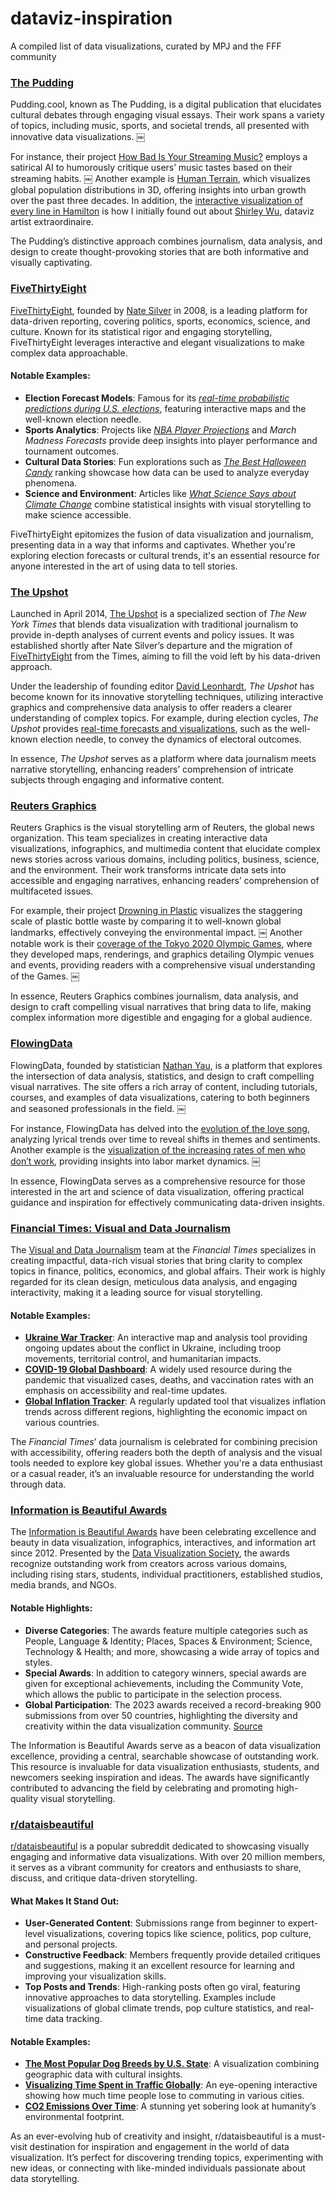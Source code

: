 # dataviz-inspiration
A compiled list of data visualizations, curated by MPJ and the FFF community

### [The Pudding](https://pudding.cool)
Pudding.cool, known as The Pudding, is a digital publication that elucidates cultural debates through engaging visual essays. Their work spans a variety of topics, including music, sports, and societal trends, all presented with innovative data visualizations. ￼

For instance, their project [How Bad Is Your Streaming Music?](https://pudding.cool/2021/10/judge-my-music/) employs a satirical AI to humorously critique users’ music tastes based on their streaming habits. ￼ Another example is [Human Terrain](https://pudding.cool/2018/10/city_3d/), which visualizes global population distributions in 3D, offering insights into urban growth over the past three decades. In addition, the [interactive visualization of every line in Hamilton](https://pudding.cool/2017/03/hamilton/) is how I initially found out about [Shirley Wu](https://shirleywu.studio), dataviz artist extraordinaire.

The Pudding’s distinctive approach combines journalism, data analysis, and design to create thought-provoking stories that are both informative and visually captivating.

### [FiveThirtyEight](https://fivethirtyeight.com)

[FiveThirtyEight](https://fivethirtyeight.com), founded by [Nate Silver](https://en.wikipedia.org/wiki/Nate_Silver) in 2008, is a leading platform for data-driven reporting, covering politics, sports, economics, science, and culture. Known for its statistical rigor and engaging storytelling, FiveThirtyEight leverages interactive and elegant visualizations to make complex data approachable.

#### Notable Examples:
- **Election Forecast Models**: Famous for its [*real-time probabilistic predictions during U.S. elections*](https://projects.fivethirtyeight.com/polls/), featuring interactive maps and the well-known election needle.
- **Sports Analytics**: Projects like [*NBA Player Projections*](https://projects.fivethirtyeight.com/2023-nba-player-projections/) and *March Madness Forecasts* provide deep insights into player performance and tournament outcomes.
- **Cultural Data Stories**: Fun explorations such as [*The Best Halloween Candy*](https://projects.fivethirtyeight.com/candy-ranking/) ranking showcase how data can be used to analyze everyday phenomena.
- **Science and Environment**: Articles like [*What Science Says about Climate Change*](https://fivethirtyeight.com/features/what-science-says-about-climate-change/) combine statistical insights with visual storytelling to make science accessible.

FiveThirtyEight epitomizes the fusion of data visualization and journalism, presenting data in a way that informs and captivates. Whether you're exploring election forecasts or cultural trends, it's an essential resource for anyone interested in the art of using data to tell stories.

### [The Upshot](https://www.nytimes.com/international/section/upshot)

Launched in April 2014, [The Upshot](https://www.nytimes.com/section/upshot) is a specialized section of *The New York Times* that blends data visualization with traditional journalism to provide in-depth analyses of current events and policy issues. It was established shortly after Nate Silver’s departure and the migration of [FiveThirtyEight](https://fivethirtyeight.com) from the Times, aiming to fill the void left by his data-driven approach.

Under the leadership of founding editor [David Leonhardt](https://www.nytimes.com/column/david-leonhardt), *The Upshot* has become known for its innovative storytelling techniques, utilizing interactive graphics and comprehensive data analysis to offer readers a clearer understanding of complex topics. For example, during election cycles, *The Upshot* provides [real-time forecasts and visualizations](https://www.nytimes.com/interactive/2020/11/03/us/elections/results-president.html), such as the well-known election needle, to convey the dynamics of electoral outcomes.

In essence, *The Upshot* serves as a platform where data journalism meets narrative storytelling, enhancing readers’ comprehension of intricate subjects through engaging and informative content.

### [Reuters Graphics](https://www.reuters.com/graphics/)
Reuters Graphics is the visual storytelling arm of Reuters, the global news organization. This team specializes in creating interactive data visualizations, infographics, and multimedia content that elucidate complex news stories across various domains, including politics, business, science, and the environment. Their work transforms intricate data sets into accessible and engaging narratives, enhancing readers’ comprehension of multifaceted issues.

For example, their project [Drowning in Plastic](https://www.reuters.com/graphics/ENVIRONMENT-PLASTIC/0100B275155) visualizes the staggering scale of plastic bottle waste by comparing it to well-known global landmarks, effectively conveying the environmental impact. ￼ Another notable work is their [coverage of the Tokyo 2020 Olympic Games](https://www.reuters.com/graphics/OLYMPICS-2020/EXPLAINER/gjnvwnlwgpw/), where they developed maps, renderings, and graphics detailing Olympic venues and events, providing readers with a comprehensive visual understanding of the Games. ￼

In essence, Reuters Graphics combines journalism, data analysis, and design to craft compelling visual narratives that bring data to life, making complex information more digestible and engaging for a global audience.

### [FlowingData](https://flowingdata.com)
FlowingData, founded by statistician [Nathan Yau](https://en.wikipedia.org/wiki/Nathan_Yau), is a platform that explores the intersection of data analysis, statistics, and design to craft compelling visual narratives. The site offers a rich array of content, including tutorials, courses, and examples of data visualizations, catering to both beginners and seasoned professionals in the field. ￼

For instance, FlowingData has delved into the [evolution of the love song](https://flowingdata.com/2024/11/13/evolution-of-the-love-song/), analyzing lyrical trends over time to reveal shifts in themes and sentiments. Another example is the [visualization of the increasing rates of men who don’t work](https://flowingdata.com/2014/12/16/increasing-rates-of-men-who-dont-work/), providing insights into labor market dynamics. ￼

In essence, FlowingData serves as a comprehensive resource for those interested in the art and science of data visualization, offering practical guidance and inspiration for effectively communicating data-driven insights.

### [Financial Times: Visual and Data Journalism](https://www.ft.com/visual-and-data-journalism)

The [Visual and Data Journalism](https://www.ft.com/visual-and-data-journalism) team at the *Financial Times* specializes in creating impactful, data-rich visual stories that bring clarity to complex topics in finance, politics, economics, and global affairs. Their work is highly regarded for its clean design, meticulous data analysis, and engaging interactivity, making it a leading source for visual storytelling.

#### Notable Examples:
- **[Ukraine War Tracker](https://www.ft.com/content/17b56b2e-0ad7-44dc-9b56-045beae3d6f7)**: An interactive map and analysis tool providing ongoing updates about the conflict in Ukraine, including troop movements, territorial control, and humanitarian impacts.
- **[COVID-19 Global Dashboard](https://ig.ft.com/coronavirus-chart/)**: A widely used resource during the pandemic that visualized cases, deaths, and vaccination rates with an emphasis on accessibility and real-time updates.
- **[Global Inflation Tracker](https://www.ft.com/global-inflation-tracker)**: A regularly updated tool that visualizes inflation trends across different regions, highlighting the economic impact on various countries.

The *Financial Times*’ data journalism is celebrated for combining precision with accessibility, offering readers both the depth of analysis and the visual tools needed to explore key global issues. Whether you're a data enthusiast or a casual reader, it’s an invaluable resource for understanding the world through data.

### [Information is Beautiful Awards](https://www.informationisbeautifulawards.com/)

The [Information is Beautiful Awards](https://www.informationisbeautifulawards.com/) have been celebrating excellence and beauty in data visualization, infographics, interactives, and information art since 2012. Presented by the [Data Visualization Society](https://www.datavisualizationsociety.org/), the awards recognize outstanding work from creators across various domains, including rising stars, students, individual practitioners, established studios, media brands, and NGOs.

#### Notable Highlights:
- **Diverse Categories**: The awards feature multiple categories such as People, Language & Identity; Places, Spaces & Environment; Science, Technology & Health; and more, showcasing a wide array of topics and styles.
- **Special Awards**: In addition to category winners, special awards are given for exceptional achievements, including the Community Vote, which allows the public to participate in the selection process.
- **Global Participation**: The 2023 awards received a record-breaking 900 submissions from over 50 countries, highlighting the diversity and creativity within the data visualization community. [Source](https://www.informationisbeautifulawards.com/news/636-information-is-beautiful-awards-2023-the-winners)

The Information is Beautiful Awards serve as a beacon of data visualization excellence, providing a central, searchable showcase of outstanding work. This resource is invaluable for data visualization enthusiasts, students, and newcomers seeking inspiration and ideas. The awards have significantly contributed to advancing the field by celebrating and promoting high-quality visual storytelling.

### [r/dataisbeautiful](https://www.reddit.com/r/dataisbeautiful)

[r/dataisbeautiful](https://www.reddit.com/r/dataisbeautiful) is a popular subreddit dedicated to showcasing visually engaging and informative data visualizations. With over 20 million members, it serves as a vibrant community for creators and enthusiasts to share, discuss, and critique data-driven storytelling.

#### What Makes It Stand Out:
- **User-Generated Content**: Submissions range from beginner to expert-level visualizations, covering topics like science, politics, pop culture, and personal projects.
- **Constructive Feedback**: Members frequently provide detailed critiques and suggestions, making it an excellent resource for learning and improving your visualization skills.
- **Top Posts and Trends**: High-ranking posts often go viral, featuring innovative approaches to data storytelling. Examples include visualizations of global climate trends, pop culture statistics, and real-time data tracking.

#### Notable Examples:
- **[The Most Popular Dog Breeds by U.S. State](https://www.reddit.com/r/dataisbeautiful/comments/qqfng8/oc_the_most_popular_dog_breeds_by_us_state/)**: A visualization combining geographic data with cultural insights.
- **[Visualizing Time Spent in Traffic Globally](https://www.reddit.com/r/dataisbeautiful/comments/u0bhzp/oc_time_spent_in_traffic_worldwide/)**: An eye-opening interactive showing how much time people lose to commuting in various cities.
- **[CO2 Emissions Over Time](https://www.reddit.com/r/dataisbeautiful/comments/tuk9yf/oc_carbon_emissions_in_the_last_200_years/)**: A stunning yet sobering look at humanity’s environmental footprint.

As an ever-evolving hub of creativity and insight, r/dataisbeautiful is a must-visit destination for inspiration and engagement in the world of data visualization. It’s perfect for discovering trending topics, experimenting with new ideas, or connecting with like-minded individuals passionate about data storytelling.



